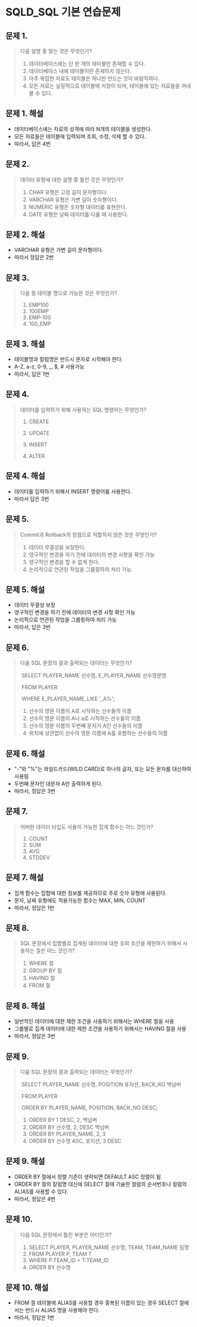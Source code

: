 # SQLD_SQL 기본 연습문제

## 문제 1.

> 다음 설명 중 맞는 것은 무엇인가?
>
> 1. 데이터베이스에는 단 한 개의 테이블만 존재할 수 있다.
> 2. 데이터베이스 내에 테이블이란 존재하지 않는다.
> 3. 아주 복잡한 자료도 테이블은 하나만 만드는 것이 바람직하다.
> 4. 모든 자료는 실질적으로 테이블에 저장이 되며, 테이블에 있는 자료들을 꺼내 볼 수 있다.



## 문제 1. 해설

- 데이터베이스에는 자료의 성격에 따라 N개의 테이블을 생성한다.
- 모든 자료들은 테이블에 입력되며 조회, 수정, 삭제 할 수 있다.
- 따라서, 답은 4번



## 문제 2.

> 데이터 유형에 대한 설명 중 틀린 것은 무엇인가?
>
> 1. CHAR 유형은 고정 길이 문자형이다.
> 2. VARCHAR 유형은 가변 길이 숫자형이다.
> 3. NUMERIC 유형은 숫자형 데이터를 표현한다.
> 4. DATE 유형은 날짜 데이터를 다룰 때 사용한다.



## 문제 2. 해설

- VARCHAR 유형은 가변 길이 문자형이다.
- 따라서 정답은 2번



## 문제 3. 

> 다음 중 테이블 명으로 가능한 것은 무엇인가?
>
> 1. EMP100
> 2. 100EMP
> 3. EMP-100
> 4. 100_EMP



## 문제 3. 해설

- 테이블명과 칼럼명은 반드시 문자로 시작해야 한다.
- A-Z, a-z, 0-9, _, $, # 사용가능
- 따라서, 답은 1번



## 문제 4.

> 데이터를 입력하기 위해 사용하는 SQL 명령어는 무엇인가?
>
> 1. CREATE
>
> 2. UPDATE
>
> 3. INSERT
>
> 4. ALTER



## 문제 4. 해설

- 데이터를 입력하기 위해서 INSERT 명령어를 사용한다.
- 따라서 답은 3번



## 문제 5.

> Commit과 Rollback의 장점으로 적합하지 않은 것은 무엇인가?
>
> 1. 데이터 무결성을 보장한다.
> 2. 영구적인 변경을 하기 전에 데이터의 변경 사항을 확인 가능
> 3. 영구적인 변경을 할 수 없게 한다.
> 4. 논리적으로 연관된 작업을 그룹핑하여 처리 가능.



## 문제 5. 해설

- 데이터 무결성 보장
- 영구적인 변경을 하기 전에 데이터의 변경 사항 확인 가능
- 논리적으로 연관된 작업을 그룹핑하여 처리 가능
- 따라서, 답은 3번



## 문제 6. 

> 다음 SQL 문장의 결과 출력되는 데이터는 무엇인가?
>
> ​		SELECT PLAYER_NAME 선수명, E_PLAYER_NAME 선수영문명
>
> ​		FROM PLAYER
>
> ​		WHERE E_PLAYER_NAME_LIKE '_A%';
>
> 	1. 선수의 영문 이름이 A로 시작하는 선수들의 이름
>  	2. 선수의 영문 이름이 A나 a로 시작하는 선수들의 이름
>  	3. 선수의 영문 이름의 두번째 문자가 A인 선수들의 이름
>  	4. 위치에 상관없이 선수의 영문 이름에 A를 포함하는 선수들의 이름



## 문제 6. 해설

- "-"와 "%"는 와일드카드(WILD CARD)로 하나의 글자, 또는 모든 문자를 대신하여 사용됨
- 두번째 문자인 대문자 A만 출력하게 된다.
- 따라서, 정답은 3번



## 문제 7. 

> 어떠한 데이터 타입도 사용이 가능한 집계 함수는 어느 것인가?
>
> 1. COUNT
> 2. SUM
> 3. AVG
> 4. STDDEV



## 문제 7. 해설

- 집계 함수는 집합에 대한 정보를 제공하므로 주로 숫자 유형에 사용된다.
- 문자, 날짜 유형에도 적용가능한 함수는 MAX, MIN, COUNT
- 따라서, 정답은 1번



## 문제 8.

> SQL 문장에서 집합별로 집계된 데이터에 대한 조회 조건을 제한하기 위해서 사용하는 절은 어느 것인가?
>
> 1. WHERE 절
> 2. GROUP BY 절
> 3. HAVING 절
> 4. FROM 절



## 문제 8. 해설

- 일반적인 데이터에 대한 제한 조건을 사용하기 위해서는 WHERE 절을 사용
- 그룹별로 집계 데이터에 대한 제한 조건을 사용하기 위해서는 HAVING 절을 사용
- 따라서, 정답은 3번



## 문제 9.

> 다음 SQL 문장의 결과 출력되는 데이터는 무엇인가?
>
> ​	SELECT PLAYER_NAME 선수명, POSITION 포지션, BACK_KO 백넘버
>
> ​	FROM PLAYER
>
> ​	ORDER BY PLAYER_NAME, POSITION, BACK_NO DESC;
>
> 	1. ORDER BY 1 DESC, 2, 백넘버
>  	2. ORDER BY 선수명, 2, DESC 백넘버
>  	3. ORDER BY PLAYER_NAME, 2, 3
>  	4. ORDER BY 선수명 ASC, 포지션, 3 DESC



## 문제 9. 해설

- ORDER BY 절에서 정렬 기준이 생략되면 DEFAULT ASC 정렬이 됨
- ORDER BY 절의 칼럼명 대신에 SELECT 절에 기술한 컬럼의 순서번호나 컬럼의 ALIAS를 사용할 수 있다.
- 따라서, 정답은 4번



## 문제 10.

> 다음 SQL 문장에서 틀린 부분은 어디인가?
>
> 	1. SELECT PLAYER, PLAYER_NAME 선수명, TEAM, TEAM_NAME 팀명
>  	2. FROM PLAYER P, TEAM T
>  	3. WHERE P.TEAM_ID = T.TEAM_ID
>  	4. ORDER BY 선수명



## 문제 10. 해설

- FROM 절 테이블에 ALIAS를 사용할 경우 중복된 이름이 있는 경우 SELECT 절에서는 반드시 ALIAS 명을 사용해야 한다.
- 따라서, 정답은 1번













